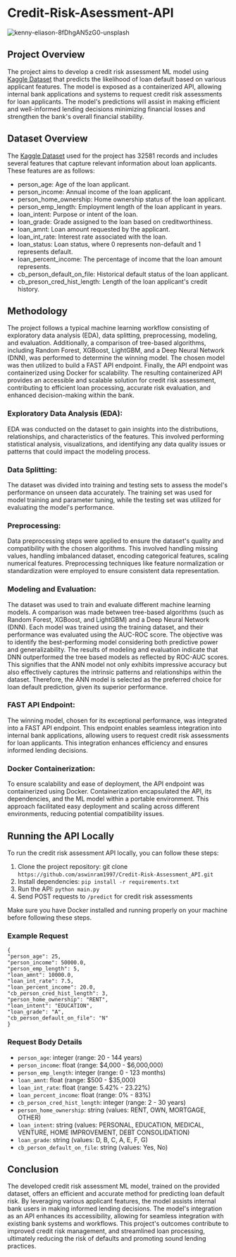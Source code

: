 # Credit-Risk-Asessment-API

![kenny-eliason-8fDhgAN5zG0-unsplash](https://github.com/aswinram1997/Insightful_Clusters_App/assets/102771069/06c171a5-0f57-4b2d-9cca-37ed235251fd)


## Project Overview
The project aims to develop a credit risk assessment ML model using [Kaggle Dataset](<https://www.kaggle.com/datasets/laotse/credit-risk-dataset>) that predicts the likelihood of loan default based on various applicant features. The model is exposed as a containerized API, allowing internal bank applications and systems to request credit risk assessments for loan applicants. The model's predictions will assist in making efficient and well-informed lending decisions minimizing financial losses and strengthen the bank's overall financial stability.

## Dataset Overview
The [Kaggle Dataset](<https://www.kaggle.com/datasets/laotse/credit-risk-dataset>) used for the project has 32581 records and includes several features that capture relevant information about loan applicants. These features are as follows:

- person_age: Age of the loan applicant.
- person_income: Annual income of the loan applicant.
- person_home_ownership: Home ownership status of the loan applicant.
- person_emp_length: Employment length of the loan applicant in years.
- loan_intent: Purpose or intent of the loan.
- loan_grade: Grade assigned to the loan based on creditworthiness.
- loan_amnt: Loan amount requested by the applicant.
- loan_int_rate: Interest rate associated with the loan.
- loan_status: Loan status, where 0 represents non-default and 1 represents default.
- loan_percent_income: The percentage of income that the loan amount represents.
- cb_person_default_on_file: Historical default status of the loan applicant.
- cb_preson_cred_hist_length: Length of the loan applicant's credit history.

## Methodology
The project follows a typical machine learning workflow consisting of exploratory data analysis (EDA), data splitting, preprocessing, modeling, and evaluation. Additionally, a comparison of tree-based algorithms, including Random Forest, XGBoost, LightGBM, and a Deep Neural Network (DNN), was performed to determine the winning model. The chosen model was then utilized to build a FAST API endpoint. Finally, the API endpoint was containerized using Docker for scalability. The resulting containerized API provides an accessible and scalable solution for credit risk assessment, contributing to efficient loan processing, accurate risk evaluation, and enhanced decision-making within the bank.

### Exploratory Data Analysis (EDA):
EDA was conducted on the dataset to gain insights into the distributions, relationships, and characteristics of the features. This involved performing statistical analysis, visualizations, and identifying any data quality issues or patterns that could impact the modeling process.

### Data Splitting:
The dataset was divided into training and testing sets to assess the model's performance on unseen data accurately. The training set was used for model training and parameter tuning, while the testing set was utilized for evaluating the model's performance.

### Preprocessing:
Data preprocessing steps were applied to ensure the dataset's quality and compatibility with the chosen algorithms. This involved handling missing values, handling imbalanced dataset, encoding categorical features, scaling numerical features. Preprocessing techniques like feature normalization or standardization were employed to ensure consistent data representation.

### Modeling and Evaluation:
The dataset was used to train and evaluate different machine learning models. A comparison was made between tree-based algorithms (such as Random Forest, XGBoost, and LightGBM) and a Deep Neural Network (DNN). Each model was trained using the training dataset, and their performance was evaluated using the AUC-ROC score. The objective was to identify the best-performing model considering both predictive power and generalizability. The results of modeling and evaluation indicate that DNN outperformed the tree based models as reflected by ROC-AUC scores. This signifies that the ANN model not only exhibits impressive accuracy but also effectively captures the intrinsic patterns and relationships within the dataset. Therefore, the ANN model is selected as the preferred choice for loan default prediction, given its superior performance.

### FAST API Endpoint:
The winning model, chosen for its exceptional performance, was integrated into a FAST API endpoint. This endpoint enables seamless integration into internal bank applications, allowing users to request credit risk assessments for loan applicants. This integration enhances efficiency and ensures informed lending decisions.

### Docker Containerization:
To ensure scalability and ease of deployment, the API endpoint was containerized using Docker. Containerization encapsulated the API, its dependencies, and the ML model within a portable environment. This approach facilitated easy deployment and scaling across different environments, reducing potential compatibility issues.


## Running the API Locally
To run the credit risk assessment API locally, you can follow these steps:

1. Clone the project repository: git clone `https://github.com/aswinram1997/Credit-Risk-Assessment_API.git`
2. Install dependencies: `pip install -r requirements.txt`
3. Run the API: `python main.py`
4. Send POST requests to `/predict` for credit risk assessments

Make sure you have Docker installed and running properly on your machine before following these steps. 

### Example Request
```
{
"person_age": 25,
"person_income": 50000.0,
"person_emp_length": 5,
"loan_amnt": 10000.0,
"loan_int_rate": 7.5,
"loan_percent_income": 20.0,
"cb_person_cred_hist_length": 3,
"person_home_ownership": "RENT",
"loan_intent": "EDUCATION",
"loan_grade": "A",
"cb_person_default_on_file": "N"
}
```
### Request Body Details
- `person_age`: integer (range: 20 - 144 years)
- `person_income`: float (range: $4,000 - $6,000,000)
- `person_emp_length`: integer (range: 0 - 123 months)
- `loan_amnt`: float (range: $500 - $35,000)
- `loan_int_rate`: float (range: 5.42% - 23.22%)
- `loan_percent_income`: float (range: 0% - 83%)
- `cb_person_cred_hist_length`: integer (range: 2 - 30 years)
- `person_home_ownership`: string (values: RENT, OWN, MORTGAGE, OTHER)
- `loan_intent`: string (values: PERSONAL, EDUCATION, MEDICAL, VENTURE, HOME IMPROVEMENT, DEBT CONSOLIDATION)
- `loan_grade`: string (values: D, B, C, A, E, F, G)
- `cb_person_default_on_file`: string (values: Yes, No)

## Conclusion
The developed credit risk assessment ML model, trained on the provided dataset, offers an efficient and accurate method for predicting loan default risk. By leveraging various applicant features, the model assists internal bank users in making informed lending decisions. The model's integration as an API enhances its accessibility, allowing for seamless integration with existing bank systems and workflows. This project's outcomes contribute to improved credit risk management, and streamlined loan processing, ultimately reducing the risk of defaults and promoting sound lending practices.
